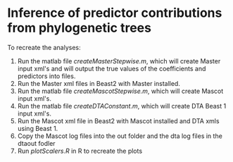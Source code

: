 # Inference of predictor contributions from phylogenetic trees

To recreate the analyses:
1. Run the matlab file _createMasterStepwise.m_, which will create Master input xml's and will output the true values of the coefficients and predictors into files.
2. Run the Master xml files in Beast2 with Master installed.
3. Run the matlab file _createMascotStepwise.m_, which will create Mascot input xml's.
4. Run the matlab file _createDTAConstant.m_, which will create DTA Beast 1 input xml's.
5. Run the Mascot xml file in Beast2 with Mascot installed and DTA xmls using Beast 1.
6. Copy the Mascot log files into the out folder and the dta log files in the dtaout fodler
7. Run _plotScalers.R_ in R to recreate the plots
